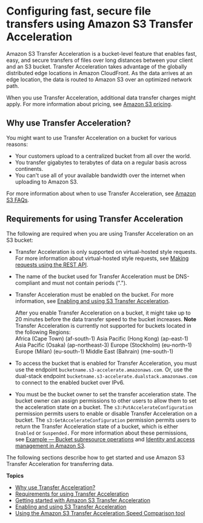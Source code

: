 # Configuring fast, secure file transfers using Amazon S3 Transfer Acceleration<a name="transfer-acceleration"></a>

Amazon S3 Transfer Acceleration is a bucket\-level feature that enables fast, easy, and secure transfers of files over long distances between your client and an S3 bucket\. Transfer Acceleration takes advantage of the globally distributed edge locations in Amazon CloudFront\. As the data arrives at an edge location, the data is routed to Amazon S3 over an optimized network path\.

When you use Transfer Acceleration, additional data transfer charges might apply\. For more information about pricing, see [Amazon S3 pricing](https://aws.amazon.com/s3/pricing/)\.

## Why use Transfer Acceleration?<a name="transfer-acceleration-why-use"></a>

You might want to use Transfer Acceleration on a bucket for various reasons:
+ Your customers upload to a centralized bucket from all over the world\.
+ You transfer gigabytes to terabytes of data on a regular basis across continents\.
+ You can't use all of your available bandwidth over the internet when uploading to Amazon S3\.

For more information about when to use Transfer Acceleration, see [Amazon S3 FAQs](https://aws.amazon.com/s3/faqs/#s3ta)\.

## Requirements for using Transfer Acceleration<a name="transfer-acceleration-requirements"></a>

The following are required when you are using Transfer Acceleration on an S3 bucket:
+ Transfer Acceleration is only supported on virtual\-hosted style requests\. For more information about virtual\-hosted style requests, see [Making requests using the REST API](RESTAPI.md)\. 
+ The name of the bucket used for Transfer Acceleration must be DNS\-compliant and must not contain periods \("\."\)\.
+ Transfer Acceleration must be enabled on the bucket\. For more information, see [Enabling and using S3 Transfer Acceleration](transfer-acceleration-examples.md)\. 

  After you enable Transfer Acceleration on a bucket, it might take up to 20 minutes before the data transfer speed to the bucket increases\.
**Note**  
Transfer Acceleration is currently not supported for buckets located in the following Regions:  
Africa \(Cape Town\) \(af\-south\-1\)
Asia Pacific \(Hong Kong\) \(ap\-east\-1\)
Asia Pacific \(Osaka\) \(ap\-northeast\-3\)
Europe \(Stockholm\) \(eu\-north\-1\)
Europe \(Milan\) \(eu\-south\-1\)
Middle East \(Bahrain\) \(me\-south\-1\)
+ To access the bucket that is enabled for Transfer Acceleration, you must use the endpoint `bucketname.s3-accelerate.amazonaws.com`\. Or, use the dual\-stack endpoint `bucketname.s3-accelerate.dualstack.amazonaws.com` to connect to the enabled bucket over IPv6\. 
+ You must be the bucket owner to set the transfer acceleration state\. The bucket owner can assign permissions to other users to allow them to set the acceleration state on a bucket\. The `s3:PutAccelerateConfiguration` permission permits users to enable or disable Transfer Acceleration on a bucket\. The `s3:GetAccelerateConfiguration` permission permits users to return the Transfer Acceleration state of a bucket, which is either `Enabled` or `Suspended.` For more information about these permissions, see [Example — Bucket subresource operations](using-with-s3-actions.md#using-with-s3-actions-related-to-bucket-subresources) and [Identity and access management in Amazon S3](s3-access-control.md)\.

The following sections describe how to get started and use Amazon S3 Transfer Acceleration for transferring data\.

**Topics**
+ [Why use Transfer Acceleration?](#transfer-acceleration-why-use)
+ [Requirements for using Transfer Acceleration](#transfer-acceleration-requirements)
+ [Getting started with Amazon S3 Transfer Acceleration](transfer-acceleration-getting-started.md)
+ [Enabling and using S3 Transfer Acceleration](transfer-acceleration-examples.md)
+ [Using the Amazon S3 Transfer Acceleration Speed Comparison tool](transfer-acceleration-speed-comparison.md)